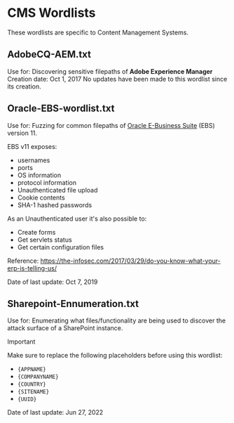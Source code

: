 # CMS Wordlists

These wordlists are specific to Content Management Systems.

## AdobeCQ-AEM.txt
Use for: Discovering sensitive filepaths of **Adobe Experience Manager**
Creation date: Oct 1, 2017
No updates have been made to this wordlist since its creation.


## Oracle-EBS-wordlist.txt
Use for: Fuzzing for common filepaths of [Oracle E-Business Suite](https://www.oracle.com/applications/ebusiness/) (EBS) version 11.

EBS v11 exposes:
- usernames
- ports
- OS information
- protocol information
- Unauthenticated file upload
- Cookie contents
- SHA-1 hashed passwords

As an Unauthenticated user it's also possible to:
- Create forms
- Get servlets status
- Get certain configuration files

Reference: https://the-infosec.com/2017/03/29/do-you-know-what-your-erp-is-telling-us/

Date of last update: Oct 7, 2019


## Sharepoint-Ennumeration.txt
Use for: Enumerating what files/functionality are being used to discover the attack surface of a SharePoint instance.

> [!IMPORTANT]
> Make sure to replace the following placeholders before using this wordlist:
> - `{APPNAME}`
> - `{COMPANYNAME}`
> - `{COUNTRY}`
> - `{SITENAME}`
> - `{UUID}`

Date of last update: Jun 27, 2022